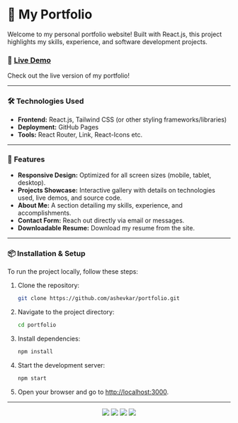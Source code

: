 # 🌟 My Portfolio 

Welcome to my personal portfolio website! Built with React.js, this project highlights my skills, experience, and software development projects.

### 🚀 [Live Demo](https://ashevkar.github.io/portfolio/)
Check out the live version of my portfolio!

---

### 🛠️ **Technologies Used**
- **Frontend:** React.js, Tailwind CSS (or other styling frameworks/libraries)
- **Deployment:** GitHub Pages
- **Tools:** React Router, Link, React-Icons etc.

---

### 🌟 **Features**
- **Responsive Design:** Optimized for all screen sizes (mobile, tablet, desktop).
- **Projects Showcase:** Interactive gallery with details on technologies used, live demos, and source code.
- **About Me:** A section detailing my skills, experience, and accomplishments.
- **Contact Form:** Reach out directly via email or messages.
- **Downloadable Resume:** Download my resume from the site.

---

### 📦 **Installation & Setup**
To run the project locally, follow these steps:

1. Clone the repository:
    ```bash
    git clone https://github.com/ashevkar/portfolio.git
    ```

2. Navigate to the project directory:
    ```bash
    cd portfolio
    ```

3. Install dependencies:
    ```bash
    npm install
    ```

4. Start the development server:
    ```bash
    npm start
    ```

5. Open your browser and go to [http://localhost:3000](http://localhost:3000).

---


<p align="center">
  <a href="mailto:aishshevkar@gmail.com"><img src="https://img.shields.io/badge/-Email-red?style=for-the-badge&logo=gmail&logoColor=white" /></a>
  <a href="https://www.linkedin.com/in/aishwarya-shevkar/"><img src="https://img.shields.io/badge/-LinkedIn-blue?style=for-the-badge&logo=linkedin&logoColor=white" /></a>
  <a href="https://github.com/ashevkar"><img src="https://img.shields.io/badge/-GitHub-black?style=for-the-badge&logo=github&logoColor=white" /></a>
  <a href="https://ashevkar.github.io/"><img src="https://img.shields.io/badge/Resume-Download-brightgreen?style=for-the-badge&logo=adobe-acrobat-reader&logoColor=white" /></a>
</p>


